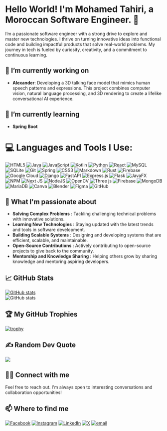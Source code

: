 # Hello World! I'm Mohamed Tahiri, a Moroccan Software Engineer. 👋

I’m a passionate software engineer with a strong drive to explore and master new technologies. I thrive on turning innovative ideas into functional code and building impactful products that solve real-world problems. My journey in tech is fueled by curiosity, creativity, and a commitment to continuous learning.

## 🔭 I’m currently working on
- **Alexander**: Developing a 3D talking face model that mimics human speech patterns and expressions. This project combines computer vision, natural language processing, and 3D rendering to create a lifelike conversational AI experience.

## 🌱 I’m currently learning
- **Spring Boot**

# 💻 Languages and Tools I Use:
![HTML5](https://img.shields.io/badge/html5-%23E34F26.svg?style=for-the-badge&logo=html5&logoColor=white) ![Java](https://img.shields.io/badge/java-%23ED8B00.svg?style=for-the-badge&logo=openjdk&logoColor=white) ![JavaScript](https://img.shields.io/badge/javascript-%23323330.svg?style=for-the-badge&logo=javascript&logoColor=%23F7DF1E) ![Kotlin](https://img.shields.io/badge/kotlin-%237F52FF.svg?style=for-the-badge&logo=kotlin&logoColor=white) ![Python](https://img.shields.io/badge/python-3670A0?style=for-the-badge&logo=python&logoColor=ffdd54) ![React](https://img.shields.io/badge/react-%2320232a.svg?style=for-the-badge&logo=react&logoColor=%2361DAFB) ![MySQL](https://img.shields.io/badge/mysql-4479A1.svg?style=for-the-badge&logo=mysql&logoColor=white) ![SQLite](https://img.shields.io/badge/sqlite-%2307405e.svg?style=for-the-badge&logo=sqlite&logoColor=white) ![Git](https://img.shields.io/badge/git-%23F05033.svg?style=for-the-badge&logo=git&logoColor=white) ![Spring](https://img.shields.io/badge/spring-%236DB33F.svg?style=for-the-badge&logo=spring&logoColor=white) ![CSS3](https://img.shields.io/badge/css3-%231572B6.svg?style=for-the-badge&logo=css3&logoColor=white) ![Markdown](https://img.shields.io/badge/markdown-%23000000.svg?style=for-the-badge&logo=markdown&logoColor=white) ![Rust](https://img.shields.io/badge/rust-%23000000.svg?style=for-the-badge&logo=rust&logoColor=white) ![Firebase](https://img.shields.io/badge/firebase-%23039BE5.svg?style=for-the-badge&logo=firebase) ![Google Cloud](https://img.shields.io/badge/GoogleCloud-%234285F4.svg?style=for-the-badge&logo=google-cloud&logoColor=white) ![Django](https://img.shields.io/badge/django-%23092E20.svg?style=for-the-badge&logo=django&logoColor=white) ![FastAPI](https://img.shields.io/badge/FastAPI-005571?style=for-the-badge&logo=fastapi) ![Express.js](https://img.shields.io/badge/express.js-%23404d59.svg?style=for-the-badge&logo=express&logoColor=%2361DAFB) ![Flask](https://img.shields.io/badge/flask-%23000.svg?style=for-the-badge&logo=flask&logoColor=white) ![JavaFX](https://img.shields.io/badge/javafx-%23FF0000.svg?style=for-the-badge&logo=javafx&logoColor=white) ![NPM](https://img.shields.io/badge/NPM-%23CB3837.svg?style=for-the-badge&logo=npm&logoColor=white) ![Next JS](https://img.shields.io/badge/Next-black?style=for-the-badge&logo=next.js&logoColor=white) ![NodeJS](https://img.shields.io/badge/node.js-6DA55F?style=for-the-badge&logo=node.js&logoColor=white) ![OpenCV](https://img.shields.io/badge/opencv-%23white.svg?style=for-the-badge&logo=opencv&logoColor=white) ![Three js](https://img.shields.io/badge/threejs-black?style=for-the-badge&logo=three.js&logoColor=white) ![Firebase](https://img.shields.io/badge/firebase-a08021?style=for-the-badge&logo=firebase&logoColor=ffcd34) ![MongoDB](https://img.shields.io/badge/MongoDB-%234ea94b.svg?style=for-the-badge&logo=mongodb&logoColor=white) ![MariaDB](https://img.shields.io/badge/MariaDB-003545?style=for-the-badge&logo=mariadb&logoColor=white) ![Canva](https://img.shields.io/badge/Canva-%2300C4CC.svg?style=for-the-badge&logo=Canva&logoColor=white) ![Blender](https://img.shields.io/badge/blender-%23F5792A.svg?style=for-the-badge&logo=blender&logoColor=white) ![Figma](https://img.shields.io/badge/figma-%23F24E1E.svg?style=for-the-badge&logo=figma&logoColor=white) ![GitHub](https://img.shields.io/badge/github-%23121011.svg?style=for-the-badge&logo=github&logoColor=white)

## 🚀 What I'm passionate about
- **Solving Complex Problems** : Tackling challenging technical problems with innovative solutions.
- **Learning New Technologies** : Staying updated with the latest trends and tools in software development.
- **Building Scalable Systems** : Designing and developing systems that are efficient, scalable, and maintainable.
- **Open-Source Contributions** : Actively contributing to open-source projects to give back to the community.
- **Mentorship and Knowledge Sharing** : Helping others grow by sharing knowledge and mentoring aspiring developers.

## 📈 GitHub Stats
[![GitHub stats](https://github-readme-stats.vercel.app/api?username=MedTahiri&show_icons=true&theme=radical)](https://github.com/MedTahiri)<br/>
![GitHub stats](https://github-readme-stats.vercel.app/api/top-langs/?username=MedTahiri&hide=Jupyter%20Notebook&layout=compact&theme=radical)


## 🏆 My GitHub Trophies
[![trophy](https://github-profile-trophy.vercel.app/?username=MedTahiri&theme=darkhub)](https://github.com/MedTahiri)

## ✍️ Random Dev Quote
![](https://quotes-github-readme.vercel.app/api?type=horizontal&theme=radical)

## 🤝🏻 Connect with me
Feel free to reach out. I'm always open to interesting conversations and collaboration opportunities!

## 📫 Where to find me
[![Facebook](https://img.shields.io/badge/Facebook-%231877F2.svg?logo=Facebook&logoColor=white)](https://www.facebook.com/profile.php?id=100035327430109)  [![Instagram](https://img.shields.io/badge/Instagram-%23E4405F.svg?logo=Instagram&logoColor=white)](https://instagram.com/mohamed_tahiri_2003)  [![LinkedIn](https://img.shields.io/badge/LinkedIn-%230077B5.svg?logo=linkedin&logoColor=white)](https://linkedin.com/in/mohamed-tahiri-112239222)  [![X](https://img.shields.io/badge/X-black.svg?logo=X&logoColor=white)](https://x.com/Mohamed58563644)  [![email](https://img.shields.io/badge/Email-D14836?logo=gmail&logoColor=white)](mailto:mohamedttaahhiirrii2003@gmail.com) 
